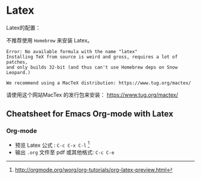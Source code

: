 # Latex

Latex的配置：

不推荐使用 `Homebrew` 来安装 Latex。

    Error: No available formula with the name "latex"
    Installing TeX from source is weird and gross, requires a lot of patches,
    and only builds 32-bit (and thus can't use Homebrew deps on Snow Leopard.)

    We recommend using a MacTeX distribution: https://www.tug.org/mactex/
    
请使用这个网站MacTex 的发行包来安装：
<https://www.tug.org/mactex/>

## Cheatsheet for Emacs Org-mode with Latex

### Org-mode

- 预览 Latex 公式 : `C-c C-x C-l` [^1]
- 输出 `.org` 文件至 pdf 或其他格式: `C-c C-e`

[^1]:http://orgmode.org/worg/org-tutorials/org-latex-preview.html 

